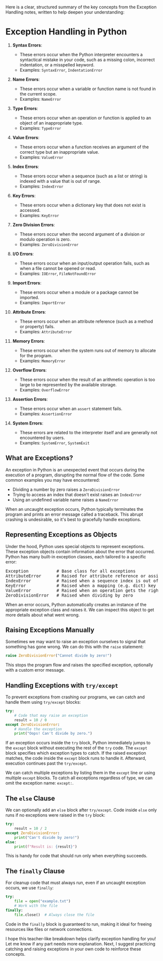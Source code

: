Here is a clear, structured summary of the key concepts from the Exception Handling notes, written to help deepen your understanding:

# Exception Handling in Python


1. **Syntax Errors**:
   - These errors occur when the Python interpreter encounters a syntactical mistake in your code, such as a missing colon, incorrect indentation, or a misspelled keyword.
   - Examples: `SyntaxError`, `IndentationError`

2. **Name Errors**:
   - These errors occur when a variable or function name is not found in the current scope.
   - Examples: `NameError`

3. **Type Errors**:
   - These errors occur when an operation or function is applied to an object of an inappropriate type.
   - Examples: `TypeError`

4. **Value Errors**:
   - These errors occur when a function receives an argument of the correct type but an inappropriate value.
   - Examples: `ValueError`

5. **Index Errors**:
   - These errors occur when a sequence (such as a list or string) is indexed with a value that is out of range.
   - Examples: `IndexError`

6. **Key Errors**:
   - These errors occur when a dictionary key that does not exist is accessed.
   - Examples: `KeyError`

7. **Zero Division Errors**:
   - These errors occur when the second argument of a division or modulo operation is zero.
   - Examples: `ZeroDivisionError`

8. **I/O Errors**:
   - These errors occur when an input/output operation fails, such as when a file cannot be opened or read.
   - Examples: `IOError`, `FileNotFoundError`

9. **Import Errors**:
   - These errors occur when a module or a package cannot be imported.
   - Examples: `ImportError`

10. **Attribute Errors**:
    - These errors occur when an attribute reference (such as a method or property) fails.
    - Examples: `AttributeError`

11. **Memory Errors**:
    - These errors occur when the system runs out of memory to allocate for the program.
    - Examples: `MemoryError`

12. **Overflow Errors**:
    - These errors occur when the result of an arithmetic operation is too large to be represented by the available storage.
    - Examples: `OverflowError`

13. **Assertion Errors**:
    - These errors occur when an `assert` statement fails.
    - Examples: `AssertionError`

14. **System Errors**:
    - These errors are related to the interpreter itself and are generally not encountered by users.
    - Examples: `SystemError`, `SystemExit`

## What are Exceptions?
An exception in Python is an unexpected event that occurs during the execution of a program, disrupting the normal flow of the code. Some common examples you may have encountered:
- Dividing a number by zero raises a `ZeroDivisionError`
- Trying to access an index that doesn't exist raises an `IndexError` 
- Using an undefined variable name raises a `NameError`

When an uncaught exception occurs, Python typically terminates the program and prints an error message called a traceback. This abrupt crashing is undesirable, so it's best to gracefully handle exceptions.

## Representing Exceptions as Objects
Under the hood, Python uses special objects to represent exceptions. These exception objects contain information about the error that occurred. Python has many built-in exception classes, each tailored to a specific error:

<pre>
Exception           # Base class for all exceptions
AttributeError      # Raised for attribute reference or assignment failure
IndexError          # Raised when a sequence index is out of range
KeyError            # Raised when a mapping (e.g. dict) key is not found
ValueError          # Raised when an operation gets the right type but wrong value
ZeroDivisionError   # Raised when dividing by zero
</pre>

When an error occurs, Python automatically creates an instance of the appropriate exception class and raises it. We can inspect this object to get more details about what went wrong.

## Raising Exceptions Manually
Sometimes we may want to raise an exception ourselves to signal that something has gone wrong. We can do this with the `raise` statement:

```python
raise ZeroDivisionError("Cannot divide by zero!")
```

This stops the program flow and raises the specified exception, optionally with a custom error message.

## Handling Exceptions with `try/except` 
To prevent exceptions from crashing our programs, we can catch and handle them using `try/except` blocks:

```python
try:
    # Code that may raise an exception
    result = 10 / 0
except ZeroDivisionError:
    # Handle the exception
    print("Oops! Can't divide by zero.")
```

If an exception occurs inside the `try` block, Python immediately jumps to the `except` block without executing the rest of the `try` code. The `except` block specifies which exception types to catch. If the raised exception matches, the code inside the `except` block runs to handle it. Afterward, execution continues past the `try/except`.

We can catch multiple exceptions by listing them in the `except` line or using multiple `except` blocks. To catch all exceptions regardless of type, we can omit the exception name: `except:`.

## The `else` Clause
We can optionally add an `else` block after `try/except`. Code inside `else` only runs if no exceptions were raised in the `try` block:

```python
try:
    result = 10 / 2
except ZeroDivisionError:
    print("Can't divide by zero!")
else:
    print(f"Result is: {result}")
```

This is handy for code that should run only when everything succeeds.

## The `finally` Clause
For cleanup code that must always run, even if an uncaught exception occurs, we use `finally`:

```python
try:
    file = open("example.txt")
    # Work with the file
finally:
    file.close()  # Always close the file
```

Code in the `finally` block is guaranteed to run, making it ideal for freeing resources like files or network connections.

I hope this teacher-like breakdown helps clarify exception handling for you! Let me know if any part needs more explanation. Next, I suggest practicing catching and raising exceptions in your own code to reinforce these concepts.
